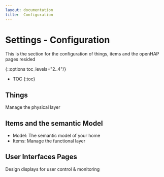 ```yaml
---
layout: documentation
title:  Configuration
---
```


# Settings - Configuration

This is the section for the configuration of things, items and the openHAP pages resided

{::options toc_levels="2..4"/}

- TOC
  {:toc}

## Things

Manage the physical layer

## Items and the semantic Model

* Model: The semantic model of your home
* Items: Manage the functional layer


## User Interfaces Pages

Design displays for user control & monitoring


